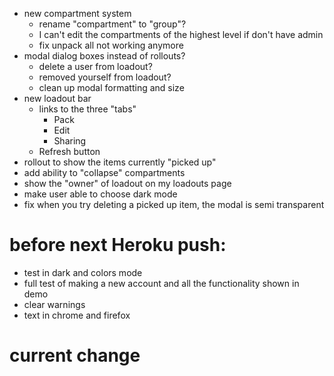 - new compartment system
  - rename "compartment" to "group"?
  - I can't edit the compartments of the highest level if don't have admin
  - fix unpack all not working anymore
- modal dialog boxes instead of rollouts?
  - delete a user from loadout?
  - removed yourself from loadout?
  - clean up modal formatting and size
- new loadout bar
  - links to the three "tabs"
    - Pack
    - Edit
    - Sharing
  - Refresh button
- rollout to show the items currently "picked up"
- add ability to "collapse" compartments
- show the "owner" of loadout on my loadouts page
- make user able to choose dark mode
- fix when you try deleting a picked up item, the modal is semi transparent

# before next Heroku push:
- test in dark and colors mode
- full test of making a new account and all the functionality shown in demo
- clear warnings
- text in chrome and firefox

# current change